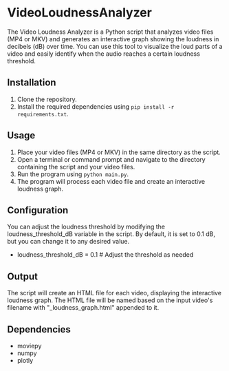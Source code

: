# VideoLoudnessAnalyzer

The Video Loudness Analyzer is a Python script that analyzes video files (MP4 or MKV) and generates an interactive graph showing the loudness in decibels (dB) over time. You can use this tool to visualize the loud parts of a video and easily identify when the audio reaches a certain loudness threshold.

## Installation

1. Clone the repository.
2. Install the required dependencies using `pip install -r requirements.txt`.

## Usage

1. Place your video files (MP4 or MKV) in the same directory as the script.
2. Open a terminal or command prompt and navigate to the directory containing the script and your video files.
3. Run the program using `python main.py`.
4. The program will process each video file and create an interactive loudness graph.

## Configuration

You can adjust the loudness threshold by modifying the loudness_threshold_dB variable in the script. By default, it is set to 0.1 dB, but you can change it to any desired value.
- loudness_threshold_dB = 0.1  # Adjust the threshold as needed

## Output

The script will create an HTML file for each video, displaying the interactive loudness graph. The HTML file will be named based on the input video's filename with "_loudness_graph.html" appended to it.

## Dependencies

- moviepy
- numpy
- plotly

